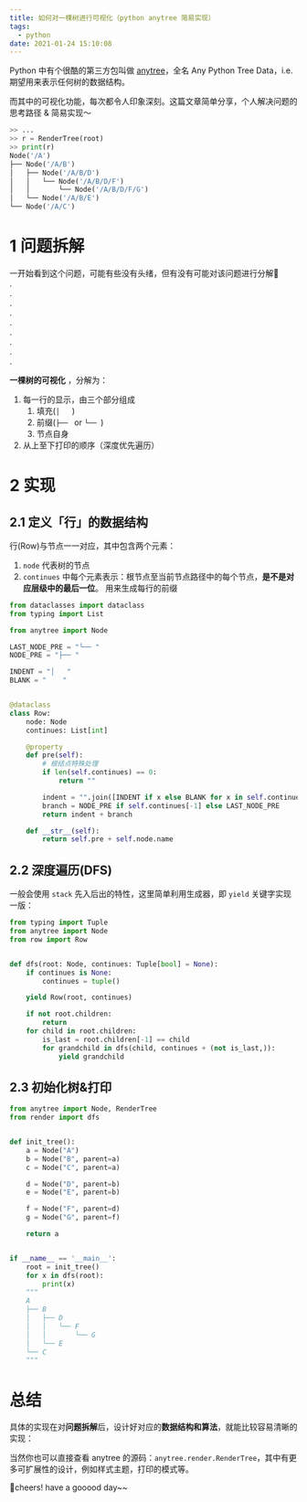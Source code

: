 ```yaml
---
title: 如何对一棵树进行可视化（python anytree 简易实现）
tags:
  - python
date: 2021-01-24 15:10:08
---
```



Python 中有个很酷的第三方包叫做 [anytree](https://github.com/c0fec0de/anytree)，全名 Any Python Tree Data，i.e. 期望用来表示任何树的数据结构。   

而其中的可视化功能，每次都令人印象深刻。这篇文章简单分享，个人解决问题的思考路径 & 简易实现～

<!-- more -->

```python
>> ...
>> r = RenderTree(root)
>> print(r)
Node('/A')
├── Node('/A/B')
│   ├── Node('/A/B/D')
│   │   └── Node('/A/B/D/F')
│   │       └── Node('/A/B/D/F/G')
│   └── Node('/A/B/E')
└── Node('/A/C')
```

# 1 问题拆解

一开始看到这个问题，可能有些没有头绪，但有没有可能对该问题进行分解🤔   
.   
.   
.   
.   
.   
.      
.   
.   
.

**一棵树的可视化** ，分解为：

1. 每一行的显示，由三个部分组成
    1. 填充(`│   `)
    2. 前缀(`├── ` or `└── `)
    3. 节点自身
2. 从上至下打印的顺序（深度优先遍历）

# 2 实现

## 2.1 定义「行」的数据结构
行(Row)与节点一一对应，其中包含两个元素：

1. `node` 代表树的节点 
2. `continues` 中每个元素表示：根节点至当前节点路径中的每个节点，**是不是对应层级中的最后一位**。 用来生成每行的前缀

```python
from dataclasses import dataclass
from typing import List

from anytree import Node

LAST_NODE_PRE = "╰── "
NODE_PRE = "├── "

INDENT = "│   "
BLANK = "    "


@dataclass
class Row:
    node: Node
    continues: List[int]

    @property
    def pre(self):
        # 根结点特殊处理
        if len(self.continues) == 0:
            return ""

        indent = "".join([INDENT if x else BLANK for x in self.continues[:-1]])
        branch = NODE_PRE if self.continues[-1] else LAST_NODE_PRE
        return indent + branch

    def __str__(self):
        return self.pre + self.node.name
```

## 2.2 深度遍历(DFS)

一般会使用 `stack` 先入后出的特性，这里简单利用生成器，即 `yield` 关键字实现一版：


```python
from typing import Tuple
from anytree import Node
from row import Row


def dfs(root: Node, continues: Tuple[bool] = None):
    if continues is None:
        continues = tuple()

    yield Row(root, continues)

    if not root.children:
        return
    for child in root.children:
        is_last = root.children[-1] == child
        for grandchild in dfs(child, continues + (not is_last,)):
            yield grandchild
```

## 2.3 初始化树&打印


```python
from anytree import Node, RenderTree
from render import dfs


def init_tree():
    a = Node("A")
    b = Node("B", parent=a)
    c = Node("C", parent=a)

    d = Node("D", parent=b)
    e = Node("E", parent=b)

    f = Node("F", parent=d)
    g = Node("G", parent=f)

    return a


if __name__ == '__main__':
    root = init_tree()
    for x in dfs(root):
        print(x)
    """
    A
    ├── B
    │   ├── D
    │   │   ╰── F
    │   │       ╰── G
    │   ╰── E
    ╰── C
    """
```

# 总结
具体的实现在对**问题拆解**后，设计好对应的**数据结构和算法**，就能比较容易清晰的实现：

当然你也可以直接查看 anytree 的源码：`anytree.render.RenderTree`，其中有更多可扩展性的设计，例如样式主题，打印的模式等。

🍻cheers! have a gooood day~~

